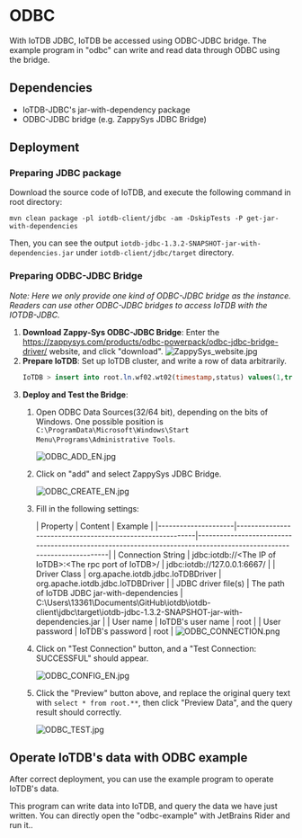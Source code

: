 <!--

    Licensed to the Apache Software Foundation (ASF) under one
    or more contributor license agreements.  See the NOTICE file
    distributed with this work for additional information
    regarding copyright ownership.  The ASF licenses this file
    to you under the Apache License, Version 2.0 (the
    "License"); you may not use this file except in compliance
    with the License.  You may obtain a copy of the License at
    
        http://www.apache.org/licenses/LICENSE-2.0
    
    Unless required by applicable law or agreed to in writing,
    software distributed under the License is distributed on an
    "AS IS" BASIS, WITHOUT WARRANTIES OR CONDITIONS OF ANY
    KIND, either express or implied.  See the License for the
    specific language governing permissions and limitations
    under the License.

-->

# ODBC
With IoTDB JDBC, IoTDB be accessed using ODBC-JDBC bridge. The example program in "odbc" can write and read data through ODBC using the bridge.

## Dependencies
* IoTDB-JDBC's jar-with-dependency package
* ODBC-JDBC bridge (e.g. ZappySys JDBC Bridge)

## Deployment
### Preparing JDBC package
Download the source code of IoTDB, and execute the following command in root directory:
```shell
mvn clean package -pl iotdb-client/jdbc -am -DskipTests -P get-jar-with-dependencies
```
Then, you can see the output `iotdb-jdbc-1.3.2-SNAPSHOT-jar-with-dependencies.jar` under `iotdb-client/jdbc/target` directory.

### Preparing ODBC-JDBC Bridge
*Note: Here we only provide one kind of ODBC-JDBC bridge as the instance. Readers can use other ODBC-JDBC bridges to access IoTDB with the IOTDB-JDBC.*
1.  **Download Zappy-Sys ODBC-JDBC Bridge**:
    Enter the https://zappysys.com/products/odbc-powerpack/odbc-jdbc-bridge-driver/ website, and click "download".
    ![ZappySys_website.jpg](https://alioss.timecho.com/upload/ZappySys_website.jpg)
2. **Prepare IoTDB**: Set up IoTDB cluster, and write a row of data arbitrarily.
    ```sql
    IoTDB > insert into root.ln.wf02.wt02(timestamp,status) values(1,true)
    ```
3. **Deploy and Test the Bridge**:
    1. Open ODBC Data Sources(32/64 bit), depending on the bits of Windows. One possible position is `C:\ProgramData\Microsoft\Windows\Start Menu\Programs\Administrative Tools`.

       ![ODBC_ADD_EN.jpg](https://alioss.timecho.com/upload/ODBC_ADD_EN.jpg)
    2. Click on "add" and select ZappySys JDBC Bridge.
       
       ![ODBC_CREATE_EN.jpg](https://alioss.timecho.com/upload/ODBC_CREATE_EN.jpg)
    3. Fill in the following settings:

       | Property            | Content                                                   | Example                                                                                                            |
                    |---------------------|-----------------------------------------------------------|--------------------------------------------------------------------------------------------------------------------|
       | Connection String   | jdbc:iotdb://\<The IP of IoTDB>:\<The rpc port of IoTDB>/ | jdbc:iotdb://127.0.0.1:6667/                                                                                       |
       | Driver Class        | org.apache.iotdb.jdbc.IoTDBDriver                         | org.apache.iotdb.jdbc.IoTDBDriver                                                                                  |
       | JDBC driver file(s) | The path of IoTDB JDBC jar-with-dependencies              | C:\Users\13361\Documents\GitHub\iotdb\iotdb-client\jdbc\target\iotdb-jdbc-1.3.2-SNAPSHOT-jar-with-dependencies.jar |
       | User name           | IoTDB's user name                                         | root                                                                                                               |
       | User password       | IoTDB's password                                          | root                                                                                                               |
       ![ODBC_CONNECTION.png](https://alioss.timecho.com/upload/ODBC_CONNECTION.png)
    4. Click on "Test Connection" button, and a "Test Connection: SUCCESSFUL" should appear.
   
       ![ODBC_CONFIG_EN.jpg](https://alioss.timecho.com/upload/ODBC_CONFIG_EN.jpg)
    5. Click the "Preview" button above, and replace the original query text with `select * from root.**`, then click "Preview Data", and the query result should correctly.
   
       ![ODBC_TEST.jpg](https://alioss.timecho.com/upload/ODBC_TEST.jpg)

## Operate IoTDB's data with ODBC example
After correct deployment, you can use the example program to operate IoTDB's data. 

This program can write data into IoTDB, and query the data we have just written. You can directly open the "odbc-example" with JetBrains Rider and run it..
